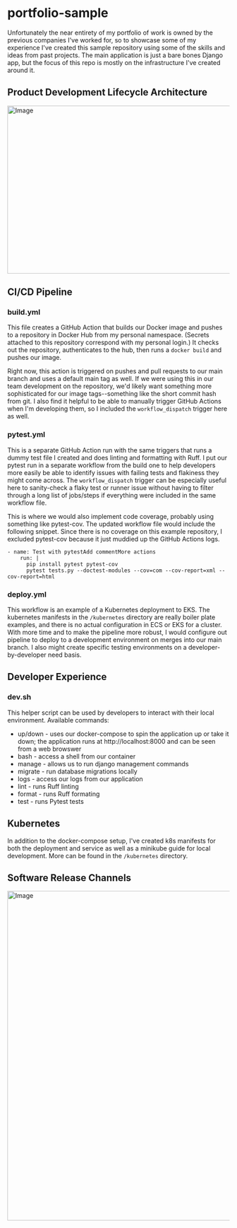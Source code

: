 # portfolio-sample
Unfortunately the near entirety of my portfolio of work is owned by the previous companies I've worked for, so to showcase some of my experience I've created this sample repository using some of the skills and ideas from past projects. The main application is just a bare bones Django app, but the focus of this repo is mostly on the infrastructure I've created around it.

## Product Development Lifecycle Architecture
<img width="2150" height="380" alt="Image" src="https://github.com/user-attachments/assets/605c7266-b5d4-4ef9-8219-c2c94fb648ce" />

## CI/CD Pipeline
### build.yml
This file creates a GitHub Action that builds our Docker image and pushes to a repository in Docker Hub from my personal namespace. (Secrets attached to this repository correspond with my personal login.) It checks out the repository, authenticates to the hub, then runs a `docker build` and pushes our image.

Right now, this action is triggered on pushes and pull requests to our main branch and uses a default main tag as well. If we were using this in our team development on the repository, we'd likely want something more sophisticated for our image tags--something like the short commit hash from git. I also find it helpful to be able to manually trigger GitHub Actions when I'm developing them, so I included the `workflow_dispatch` trigger here as well.

### pytest.yml
This is a separate GitHub Action run with the same triggers that runs a dummy test file I created and does linting and formatting with Ruff. I put our pytest run in a separate workflow from the build one to help developers more easily be able to identify issues with failing tests and flakiness they might come across. The `workflow_dispatch` trigger can be especially useful here to sanity-check a flaky test or runner issue without having to filter through a long list of jobs/steps if everything were included in the same workflow file.

This is where we would also implement code coverage, probably using something like pytest-cov. The updated workflow file would include the following snippet. Since there is no coverage on this example repository, I excluded pytest-cov because it just muddied up the GitHub Actions logs.

    - name: Test with pytestAdd commentMore actions
        run: |
          pip install pytest pytest-cov
          pytest tests.py --doctest-modules --cov=com --cov-report=xml --cov-report=html

### deploy.yml
This workflow is an example of a Kubernetes deployment to EKS. The kubernetes manifests in the `/kubernetes` directory are really boiler plate examples, and there is no actual configuration in ECS or EKS for a cluster. With more time and to make the pipeline more robust, I would configure out pipeline to deploy to a development environment on merges into our main branch. I also might create specific testing environments on a developer-by-developer need basis. 

## Developer Experience

### dev.sh
This helper script can be used by developers to interact with their local environment. 
Available commands:

 - up/down - uses our docker-compose to spin the application up or take it down; the application runs at http://localhost:8000 and can be seen from a web browswer
 - bash - access a shell from our container
 - manage - allows us to run django management commands
 - migrate - run database migrations locally
 - logs - access our logs from our application
 - lint - runs Ruff linting
 -  format - runs Ruff formating
 - test - runs Pytest tests


## Kubernetes
In addition to the docker-compose setup, I've created k8s manifests for both the deployment and service as well as a minikube guide for local development. More can be found in the `/kubernetes` directory.

## Software Release Channels
<img width="773" height="746" alt="Image" src="https://github.com/user-attachments/assets/01613ca6-db88-47de-9543-cf4018d6fb0c" />

